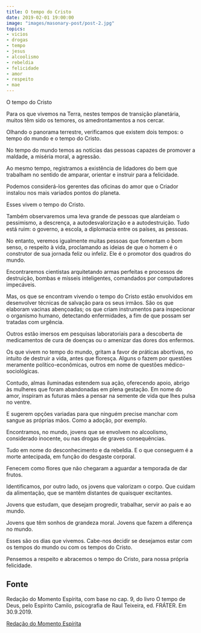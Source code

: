 ```yaml
---
title: O tempo do Cristo
date: 2019-02-01 19:00:00
image: "images/masonary-post/post-2.jpg"
topics: 
- vicios
- drogas
- tempo
- jesus
- alcoolismo
- rebeldia
- felicidade
- amor
- respeito
- mae
---
```


O tempo do Cristo

Para os que vivemos na Terra, nestes tempos de transição planetária, muitos têm
sido os temores, os amedrontamentos a nos cercar.

Olhando o panorama terrestre, verificamos que existem dois tempos: o tempo do
mundo e o tempo do Cristo.

No tempo do mundo temos as notícias das pessoas capazes de promover a maldade,
a miséria moral, a agressão.

Ao mesmo tempo, registramos a existência de lidadores do bem que trabalham no
sentido de amparar, orientar e instruir para a felicidade.

Podemos considerá-los gerentes das oficinas do amor que o Criador instalou nos
mais variados pontos do planeta.

Esses vivem o tempo do Cristo.

Também observaremos uma leva grande de pessoas que alardeiam o pessimismo, a
descrença, a autodesvalorização e a autodestruição. Tudo está ruim: o governo,
a escola, a diplomacia entre os países, as pessoas.

No entanto, veremos igualmente muitas pessoas que fomentam o bom senso, o
respeito à vida, proclamando as ideias de que o homem é o construtor de sua
jornada feliz ou infeliz. Ele é o promotor dos quadros do mundo.

Encontraremos cientistas arquitetando armas perfeitas e processos de
destruição, bombas e mísseis inteligentes, comandados por computadores
impecáveis.

Mas, os que se encontram vivendo o tempo do Cristo estão envolvidos em
desenvolver técnicas de salvação para os seus irmãos. São os que elaboram
vacinas abençoadas; os que criam instrumentos para inspecionar o organismo
humano, detectando enfermidades, a fim de que possam ser tratadas com urgência.

Outros estão imersos em pesquisas laboratoriais para a descoberta de
medicamentos de cura de doenças ou o amenizar das dores dos enfermos.

Os que vivem no tempo do mundo, gritam a favor de práticas abortivas, no
intuito de destruir a vida, antes que floresça. Alguns o fazem por questões
meramente político-econômicas, outros em nome de questões médico-sociológicas.

Contudo, almas iluminadas estendem sua ação, oferecendo apoio, abrigo às
mulheres que foram abandonadas em plena gestação. Em nome do amor, inspiram as
futuras mães a pensar na semente de vida que lhes pulsa no ventre.

E sugerem opções variadas para que ninguém precise manchar com sangue as
próprias mãos. Como a adoção, por exemplo.

Encontramos, no mundo, jovens que se envolvem no alcoolismo, considerado
inocente, ou nas drogas de graves consequências.

Tudo em nome do desconhecimento e da rebeldia. E o que conseguem é a morte
antecipada, em função do desgaste corporal.

Fenecem como flores que não chegaram a aguardar a temporada de dar frutos.

Identificamos, por outro lado, os jovens que valorizam o corpo. Que cuidam da
alimentação, que se mantêm distantes de quaisquer excitantes.

Jovens que estudam, que desejam progredir, trabalhar, servir ao país e ao
mundo.

Jovens que têm sonhos de grandeza moral. Jovens que fazem a diferença no mundo.

Esses são os dias que vivemos. Cabe-nos decidir se desejamos estar com os
tempos do mundo ou com os tempos do Cristo.

Pensemos a respeito e abracemos o tempo do Cristo, para nossa própria
felicidade.

## Fonte
Redação do Momento Espírita, com base no cap. 9,
do livro O tempo de Deus, pelo Espírito Camilo,
psicografia de Raul Teixeira, ed. FRÁTER.
Em 30.9.2019.

 


[Redação do Momento Espírita](http://www.momento.com.br/pt/ler_texto.php?id=5858)


